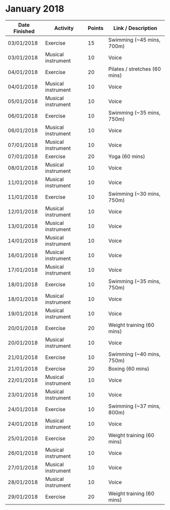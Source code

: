 # January 2018

| Date Finished | Activity | Points | Link / Description |
| ------------- | -------- | ------ | ----- |
| 03/01/2018 | Exercise | 15 | Swimming (~45 mins, 700m) |
| 03/01/2018 | Musical instrument | 10 | Voice |
| 04/01/2018 | Exercise | 20 | Pilates / stretches (60 mins) |
| 04/01/2018 | Musical instrument | 10 | Voice |
| 05/01/2018 | Musical instrument | 10 | Voice |
| 06/01/2018 | Exercise | 10 | Swimming (~35 mins, 750m) |
| 06/01/2018 | Musical instrument | 10 | Voice |
| 07/01/2018 | Musical instrument | 10 | Voice |
| 07/01/2018 | Exercise | 20 | Yoga (60 mins) |
| 08/01/2018 | Musical instrument | 10 | Voice |
| 11/01/2018 | Musical instrument | 10 | Voice |
| 11/01/2018 | Exercise | 10 | Swimming (~30 mins, 750m) |
| 12/01/2018 | Musical instrument | 10 | Voice |
| 13/01/2018 | Musical instrument | 10 | Voice |
| 14/01/2018 | Musical instrument | 10 | Voice |
| 16/01/2018 | Musical instrument | 10 | Voice |
| 17/01/2018 | Musical instrument | 10 | Voice |
| 18/01/2018 | Exercise | 10 | Swimming (~35 mins, 750m) |
| 18/01/2018 | Musical instrument | 10 | Voice |
| 19/01/2018 | Musical instrument | 10 | Voice |
| 20/01/2018 | Exercise | 20 | Weight training (60 mins) |
| 20/01/2018 | Musical instrument | 10 | Voice |
| 21/01/2018 | Exercise | 10 | Swimming (~40 mins, 750m) |
| 21/01/2018 | Exercise | 20 | Boxing (60 mins) |
| 22/01/2018 | Musical instrument | 10 | Voice |
| 23/01/2018 | Musical instrument | 10 | Voice |
| 24/01/2018 | Exercise | 10 | Swimming (~37 mins, 800m) |
| 24/01/2018 | Musical instrument | 10 | Voice |
| 25/01/2018 | Exercise | 20 | Weight training (60 mins) |
| 26/01/2018 | Musical instrument | 10 | Voice |
| 27/01/2018 | Musical instrument | 10 | Voice |
| 28/01/2018 | Musical instrument | 10 | Voice |
| 29/01/2018 | Exercise | 20 | Weight training (60 mins) |
